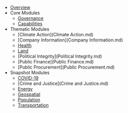 * [Overview](index.md)
* Core Modules
    * [Governance](Governance.md)
    * [Capabilities](Capabilities.md)
* Thematic Modules
    * [Climate Action](Climate Action.md)
    * [Company Information](Company Information.md)
    * [Health](Health.md)
    * [Land](Land.md)
    * [Political Integrity](Political Integrity.md)
    * [Public Finance](Public Finance.md)
    * [Public Procurement](Public Procurement.md)
* Snapshot Modules
    * [COVID-19](COVID-19.md)
    * [Crime and Justice](Crime and Justice.md)
    * [Energy](Energy.md)
    * [Geospatial](Geospatial.md)
    * [Population](Population.md)
    * [Transportation](Transportation.md)
